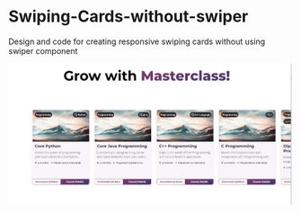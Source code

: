 # Swiping-Cards-without-swiper
Design and code for creating responsive swiping cards without using swiper component

![](https://raw.githubusercontent.com/saysami55/Swiping-Cards-without-swiper/main/swiper-jpeg.jpg)
